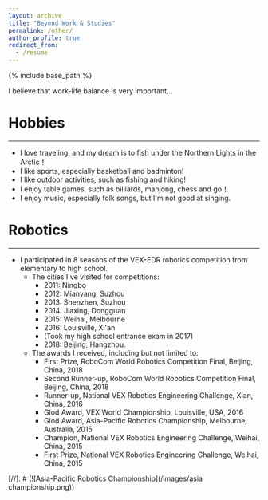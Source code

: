 ```yaml
---
layout: archive
title: "Beyond Work & Studies"
permalink: /other/
author_profile: true
redirect_from:
  - /resume
---
```


{% include base_path %}

I believe that work-life balance is very important...

Hobbies
======
---
* I love traveling, and my dream is to fish under the Northern Lights in the Arctic！
* I like sports, especially basketball and badminton!
* I like outdoor activities, such as fishing and hiking!
* I enjoy table games, such as billiards, mahjong, chess and go！
* I enjoy music, especially folk songs, but I'm not good at singing.

Robotics
======
---
* I participated in 8 seasons of the VEX-EDR robotics competition from elementary to high school.
  * The cities I've visited for competitions:
    * 2011: Ningbo
    * 2012: Mianyang, Suzhou
    * 2013: Shenzhen, Suzhou
    * 2014: Jiaxing, Dongguan
    * 2015: Weihai, Melbourne
    * 2016: Louisville, Xi'an
    * (Took my high school entrance exam in 2017)
    * 2018: Beijing, Hangzhou.
  * The awards I received, including but not limited to:
    * First Prize, RoboCom World Robotics Competition Final, Beijing, China, 2018
    * Second Runner-up, RoboCom World Robotics Competition Final, Beijing, China, 2018
    * Runner-up, National VEX Robotics Engineering Challenge, Xian, China, 2016
    * Glod Award, VEX World Championship, Louisville, USA, 2016
    * Glod Award, Asia-Pacific Robotics Championship, Melbourne, Australia, 2015
    * Champion, National VEX Robotics Engineering Challenge, Weihai, China, 2015
    * First Prize, National VEX Robotics Engineering Challenge, Weihai, China, 2015

[//]: # (![Asia-Pacific Robotics Championship](/images/asia championship.png))
